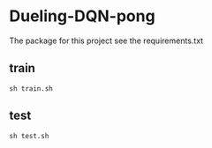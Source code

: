 # Dueling-DQN-pong

The package for this project see the requirements.txt

## train
```shell script
sh train.sh
```

## test
```shell script
sh test.sh
```
